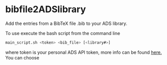 # bibfile2ADSlibrary

Add the entries from a BibTeX file .bib to your ADS library.

To use execute the bash script from the command line
```bash
main_script.sh <token> <bib_file> [<library#>]
```
where token is your personal ADS API token, more info can be found [here.](https://github.com/adsabs/adsabs-dev-api)
You can choose 